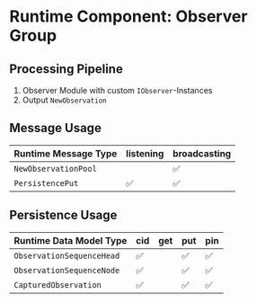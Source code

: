# Runtime Component: Observer Group

## Processing Pipeline

1. Observer Module with custom `IObserver`-Instances
2. Output `NewObservation`

## Message Usage

| Runtime Message Type          | listening | broadcasting |
| ----------------------------- | --- | --- |
| `NewObservationPool`          |     | ✅ |
| `PersistencePut`              | ✅ | ✅ |

## Persistence Usage

| Runtime Data Model Type       | cid | get | put | pin |
| ----------------------------- | --- | --- | --- | --- |
| `ObservationSequenceHead`     | ✅  |     | ✅ |  ✅  |
| `ObservationSequenceNode`     | ✅  |     | ✅ |  ✅  |
| `CapturedObservation`         | ✅  |     | ✅ |  ✅  |
